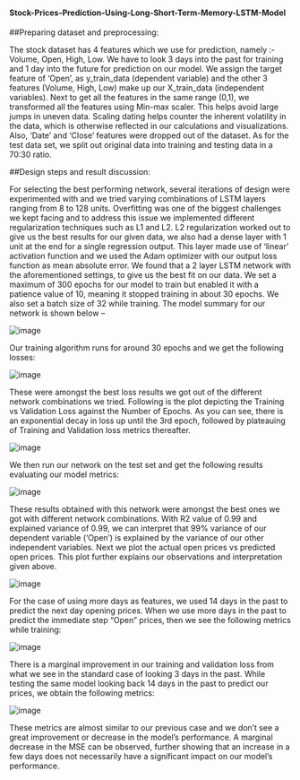 #### Stock-Prices-Prediction-Using-Long-Short-Term-Memory-LSTM-Model

##Preparing dataset and preprocessing:

The stock dataset has 4 features which we use for prediction, namely :- Volume, Open, High, Low. We have to look 3 days into the past for training and 1 day into the future for prediction on our model. We assign the target feature of ‘Open’, as y_train_data (dependent variable) and the other 3 features (Volume, High, Low) make up our X_train_data (independent variables). Next to get all the features in the same range (0,1), we transformed all the features using Min-max scaler. This helps avoid large jumps in uneven data. Scaling dating helps counter the inherent volatility in the data, which is otherwise reflected in our calculations and visualizations. Also, ‘Date’ and ‘Close’ features were dropped out of the dataset.
As for the test data set, we split out original data into training and testing data in a 70:30 ratio.

##Design steps and result discussion:

For selecting the best performing network, several iterations of design were experimented with and we tried varying combinations of LSTM layers ranging from 8 to 128 units. Overfitting was one of the biggest challenges we kept facing and to address this issue we implemented different regularization techniques such as L1 and L2. L2 regularization worked out to give us the best results for our given data, we also had a dense layer with 1 unit at the end for a single regression output. This layer made use of ‘linear’ activation function and we used the Adam optimizer with our output loss function as mean absolute error. We found that a 2 layer LSTM network with the aforementioned settings, to give us the best fit on our data. We set a maximum of 300 epochs for our model to train but enabled it with a patience value of 10, meaning it stopped training in about 30 epochs. We also set a batch size of 32 while training. The model summary for our network is shown below –

![image](https://user-images.githubusercontent.com/62597096/190698885-dff51d4c-f241-47ac-ae72-ce3256978646.png)


Our training algorithm runs for around 30 epochs and we get the following losses:

![image](https://user-images.githubusercontent.com/62597096/190698967-de1a5c98-58c2-4471-96f4-4986c8cb74ce.png)


These were amongst the best loss results we got out of the different network combinations we tried. Following is the plot depicting the Training vs Validation Loss against the Number of Epochs. As you can see, there is an exponential decay in loss up until the 3rd epoch, followed by plateauing of Training and Validation loss metrics thereafter.

![image](https://user-images.githubusercontent.com/62597096/190699474-19c85a61-9319-4ead-ae3a-9e5f5ed84609.png)

We then run our network on the test set and get the following results evaluating our model metrics:

![image](https://user-images.githubusercontent.com/62597096/190699587-e5832793-39ad-45cd-bcfc-9fab32f8c64b.png)


These results obtained with this network were amongst the best ones we got with different network combinations. With R2 value of 0.99 and explained variance of 0.99, we can interpret that 99% variance of our dependent variable (‘Open’) is explained by the variance of our other independent variables.
Next we plot the actual open prices vs predicted open prices. This plot further explains our observations and interpretation given above.

![image](https://user-images.githubusercontent.com/62597096/190700106-4064e27b-d4e0-46e8-a6f8-b496ffb47cfd.png)


For the case of using more days as features, we used 14 days in the past to predict the next day opening prices.
When we use more days in the past to predict the immediate step “Open” prices, then we see the following metrics while training:

![image](https://user-images.githubusercontent.com/62597096/190700414-82173708-e397-4668-a06c-ea1964bb0f3a.png)

There is a marginal improvement in our training and validation loss from what we see in the standard case of looking 3 days in the past.
While testing the same model looking back 14 days in the past to predict our prices, we obtain the following metrics:

![image](https://user-images.githubusercontent.com/62597096/190700507-cb5d2caf-956c-41a3-8bee-3401499a19ed.png)

These metrics are almost similar to our previous case and we don’t see a great improvement or decrease in the model’s performance. A marginal decrease in the MSE can be observed, further showing that an increase in a few days does not necessarily have a significant impact on our model’s performance.
